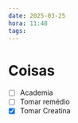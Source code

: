 ```yaml
---
date: 2025-03-25
hora: 11:48
tags:
---
```





# Coisas
- [ ] Academia
- [ ] Tomar remédio
- [x] Tomar Creatina